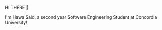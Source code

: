HI THERE :wave:

I'm Hawa Said, a second year Software Engineering Student at Concordia University!

